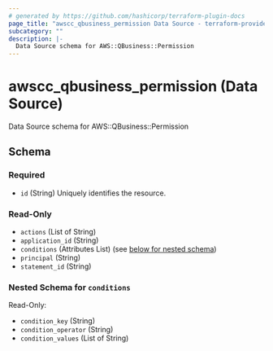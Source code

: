 ```yaml
---
# generated by https://github.com/hashicorp/terraform-plugin-docs
page_title: "awscc_qbusiness_permission Data Source - terraform-provider-awscc"
subcategory: ""
description: |-
  Data Source schema for AWS::QBusiness::Permission
---
```


# awscc_qbusiness_permission (Data Source)

Data Source schema for AWS::QBusiness::Permission



<!-- schema generated by tfplugindocs -->
## Schema

### Required

- `id` (String) Uniquely identifies the resource.

### Read-Only

- `actions` (List of String)
- `application_id` (String)
- `conditions` (Attributes List) (see [below for nested schema](#nestedatt--conditions))
- `principal` (String)
- `statement_id` (String)

<a id="nestedatt--conditions"></a>
### Nested Schema for `conditions`

Read-Only:

- `condition_key` (String)
- `condition_operator` (String)
- `condition_values` (List of String)
